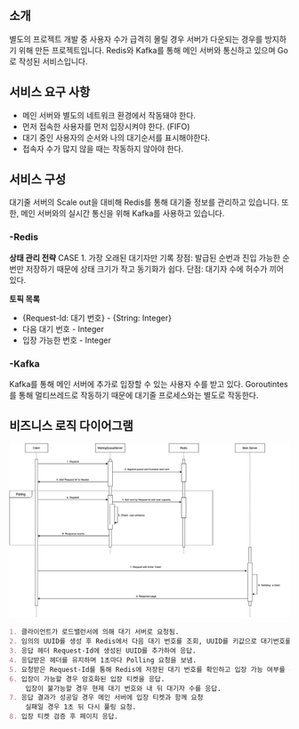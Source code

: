 ## 소개

별도의 프로젝트 개발 중 사용자 수가 급격히 몰릴 경우 서버가 다운되는 경우를 방지하기 위해 만든 프로젝트입니다. Redis와 Kafka를 통해 메인 서버와 통신하고 있으며 Go로 작성된 서비스입니다. 

## 서비스 요구 사항

* 메인 서버와 별도의 네트워크 환경에서 작동돼야 한다.
* 먼저 접속한 사용자를 먼저 입장시켜야 한다. (FIFO)
* 대기 중인 사용자의 순서와 나의 대기순서를 표시해야한다.
* 접속자 수가 많지 않을 때는 작동하지 않아야 한다.

## 서비스 구성
대기줄 서버의 Scale out을 대비해 Redis를 통해 대기줄 정보를 관리하고 있습니다.
또한, 메인 서버와의 실시간 통신을 위해 Kafka를 사용하고 있습니다.
### -Redis
**상태 관리 전략**
	CASE 1. 가장 오래된 대기자만 기록
		장점: 발급된 순번과 진입 가능한 순번만 저장하기 때문에 상태 크기가 작고 동기화가 쉽다.
		단점: 대기자 수에 허수가 끼어있다.

**토픽 목록**
* {Request-Id: 대기 번호} - {String: Integer}
* 다음 대기 번호 - Integer
* 입장 가능한 번호 - Integer
  
### -Kafka
Kafka를 통해 메인 서버에 추가로 입장할 수 있는 사용자 수를 받고 있다. Goroutintes를 통해 멀티쓰레드로 작동하기 때문에 대기줄 프로세스와는 별도로 작동한다.

## 비즈니스 로직 다이어그램

![diagram](images/diagram.png)

```markdown
1. 클라이언트가 로드밸런서에 의해 대기 서버로 요청됨.
2. 임의의 UUID를 생성 후 Redis에서 다음 대기 번호를 조회, UUID를 키값으로 대기번호를 저장함.
3. 응답 헤더 Request-Id에 생성된 UUID를 추가하여 응답.
4. 응답받은 헤더를 유지하며 1초마다 Polling 요청을 보냄.
5. 요청받은 Request-Id를 통해 Redis에 저장된 대기 번호를 확인하고 입장 가능 여부를 판별
6. 입장이 가능할 경우 암호화된 입장 티켓을 응답.
    입장이 불가능할 경우 현제 대기 번호와 내 뒤 대기자 수를 응답.
7. 응답 결과가 성공일 경우 메인 서버에 입장 티켓과 함께 요청
    실패일 경우 1초 뒤 다시 풀링 요청.
8. 입장 티켓 검증 후 페이지 응답.
```

